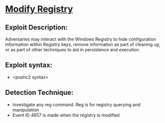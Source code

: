 # [Modify Registry]()

## Exploit Description:
Adversaries may interact with the Windows Registry to hide configuration information within Registry keys, remove information as part of cleaning up, or as part of other techniques to aid in persistence and execution.

## Exploit syntax:
* \<poshc2 syntax\>

## Detection Technique:
* Investigate any reg command. Reg is for registry querying and manipulation
* Event ID 4657 is made when the registry is modified